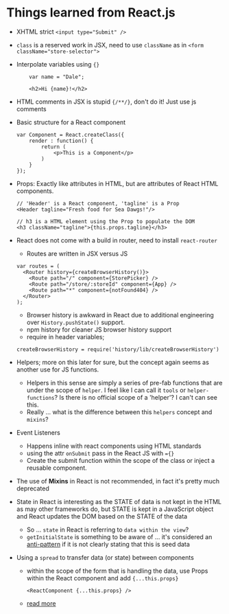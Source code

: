 # Things learned from React.js

* XHTML strict `<input type="Submit" />`
* `class` is a reserved work in JSX, need to use `className` as in `<form className="store-selector">`
* Interpolate variables using `{}`
	
	```
		var name = "Dale";
	
		<h2>Hi {name}!</h2>
	```
* HTML comments in JSX is stupid `{/**/}`, don't do it! Just use js comments
* Basic structure for a React component
	
	```
	var Component = React.createClass({
		render : function() {
			return (
				<p>This is a Component</p>
			)
		}
	});
	```
	
* Props: Exactly like attributes in HTML, but are attributes of React HTML components. 
	
	```
	// 'Header' is a React component, 'tagline' is a Prop
	<Header tagline="Fresh food for Sea Dawgs!"/>
	
	// h3 is a HTML element using the Prop to populate the DOM
	<h3 className="tagline">{this.props.tagline}</h3>
	```
	
* React does not come with a build in router, need to install `react-router`
	* Routes are written in JSX versus JS
	
	```
	var routes = (
	  <Router history={createBrowserHistory()}>
	    <Route path="/" component={StorePicker} />
	    <Route path="/store/:storeId" component={App} />
	    <Route path="*" component={notFound404} />
	  </Router>
	);
	```
	
	* Browser history is awkward in React due to additional engineering over `History.pushState()` support. 
	* npm history for cleaner JS browser history support
	* require in header variables;
	
	```
	createBrowserHistory = require('history/lib/createBrowserHistory')
	```


* Helpers; more on this later for sure, but the concept again seems as another use for JS functions.
	* Helpers in this sense are simply a series of pre-fab functions that are under the scope of `helper`. I feel like I can call it `tools` or `helper-functions`? Is there is no official scope of a 'helper'? I can't can see this. 
	* Really ... what is the difference between this `helpers` concept and `mixins`? 
	
* Event Listeners 
	* Happens inline with react components using HTML standards
	* using the attr `onSubmit` pass in the React JS with `={}`
	* Create the submit function within the scope of the class or inject a reusable component. 


* The use of __Mixins__ in React is not recommended, in fact it's pretty much deprecated

* State in React is interesting as the STATE of data is not kept in the HTML as may other frameworks do, but STATE is kept in a JavaScript object and React updates the DOM based on the STATE of the data
	* So ... `state` in React is referring to `data within the view`?
	* `getInitialState` is something to be aware of ... it's considered an [anti-pattern](https://facebook.github.io/react/tips/props-in-getInitialState-as-anti-pattern.html) if it is not clearly stating that this is seed data 
	
* Using a `spread` to transfer data (or state) between components 
	* within the scope of the form that is handling the data, use Props within the React component and add `{...this.props}`
	
		```
		<ReactComponent {...this.props} />
		```

	* [read more](https://facebook.github.io/react/docs/transferring-props.html#transferring-with-...-in-jsx) 





























